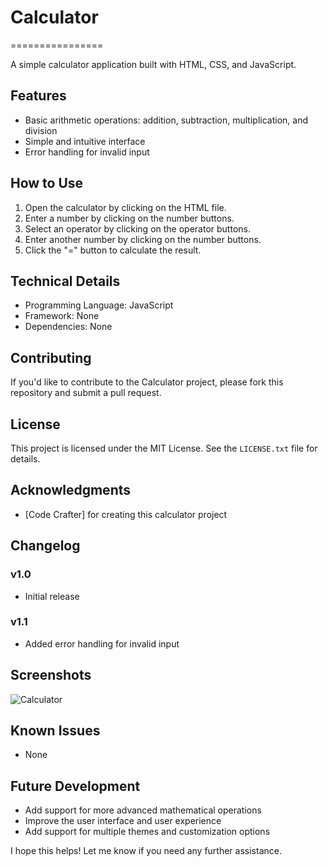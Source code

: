 # Calculator
================

A simple calculator application built with HTML, CSS, and JavaScript.

## Features

* Basic arithmetic operations: addition, subtraction, multiplication, and division
* Simple and intuitive interface
* Error handling for invalid input

## How to Use

1. Open the calculator by clicking on the HTML file.
2. Enter a number by clicking on the number buttons.
3. Select an operator by clicking on the operator buttons.
4. Enter another number by clicking on the number buttons.
5. Click the "=" button to calculate the result.

## Technical Details

* Programming Language: JavaScript
* Framework: None
* Dependencies: None

## Contributing

If you'd like to contribute to the Calculator project, please fork this repository and submit a pull request.

## License

This project is licensed under the MIT License. See the `LICENSE.txt` file for details.

## Acknowledgments

* [Code Crafter] for creating this calculator project

## Changelog

### v1.0

* Initial release

### v1.1

* Added error handling for invalid input

## Screenshots

![Calculator](https://example.com/path/to/calculator.png)

## Known Issues

* None

## Future Development

* Add support for more advanced mathematical operations
* Improve the user interface and user experience
* Add support for multiple themes and customization options

I hope this helps! Let me know if you need any further assistance.
